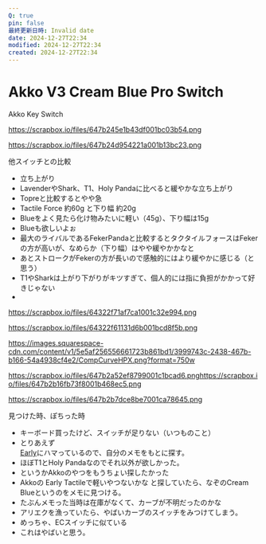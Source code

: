 ```yaml
---
Q: true
pin: false
最終更新日時: Invalid date
date: 2024-12-27T22:34
modified: 2024-12-27T22:34
created: 2024-12-27T22:34
---
```

# Akko V3 Cream Blue Pro Switch

Akko Key Switch

https://scrapbox.io/files/647b245e1b43df001bc03b54.png

https://scrapbox.io/files/647b24d954221a001b13bc23.png

他スイッチとの比較

- 立ち上がり  
- LavenderやShark、T1、Holy Pandaに比べると緩やかな立ち上がり  
- Topreと比較するとやや急  
- Tactile Force 約60g と下り幅 約20g  
- Blueをよく見たら化け物みたいに軽い（45g）、下り幅は15g  
- Blueも欲しいよぉ  
- 最大のライバルであるFekerPandaと比較するとタクタイルフォースはFekerの方が高いが、なめらか（下り幅）はやや緩やかかなと  
- あとストロークがFekerの方が長いので感触的にはより緩やかに感じる（と思う）  
- T1やSharkは上がり下がりがキツすぎて、個人的には指に負担がかかって好きじゃない  
-  

https://scrapbox.io/files/64322f71af7ca1001c32e994.png

https://scrapbox.io/files/64322f61131d6b001bcd8f5b.png

https://images.squarespace-cdn.com/content/v1/5e5af256556661723b861bd1/3999743c-2438-467b-b166-54a4938cf4e2/CompCurveHPX.png?format=750w

https://scrapbox.io/files/647b2a52ef8799001c1bcad6.pnghttps://scrapbox.io/files/647b2b16fb73f8001b468ec5.png

https://scrapbox.io/files/647b2b7dce8be7001ca78645.png

見つけた時、ぽちった時

- キーボード買ったけど、スイッチが足りない（いつものこと）  
- とりあえず  
[Early](https://www.notion.soTactile)にハマっているので、自分のメモをもとに探す。  
- ほぼT1とHoly Pandaなのでそれ以外が欲しかった。  
- というかAkkoのやつをもうちょい探したかった  
- Akkoの Early Tactileで軽いやつないかな と探していたら、なぞのCream Blueというのをメモに見つける。  
- たぶんメモった当時は在庫がなくて、カーブが不明だったのかな  
- アリエクを漁っていたら、やばいカーブのスイッチをみつけてしまう。  
- めっちゃ、ECスイッチに似ている  
- これはやばいと思う。